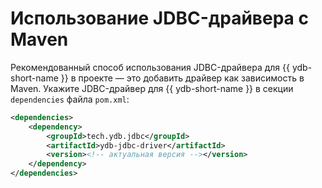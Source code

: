 # Использование JDBC-драйвера с Maven

Рекомендованный способ использования JDBC-драйвера для {{ ydb-short-name }} в проекте — это добавить драйвер как зависимость в Maven. Укажите JDBC-драйвер для {{ ydb-short-name }} в секции `dependencies` файла `pom.xml`:

```xml
<dependencies>
    <dependency>
        <groupId>tech.ydb.jdbc</groupId>
        <artifactId>ydb-jdbc-driver</artifactId>
        <version><!-- актуальная версия --></version>
    </dependency>
</dependencies>
```